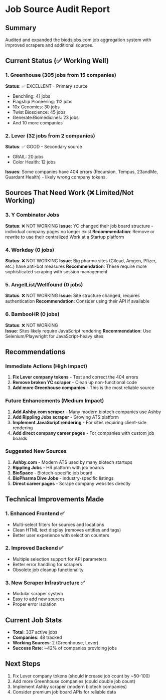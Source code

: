 # Job Source Audit Report

## Summary
Audited and expanded the biodsjobs.com job aggregation system with improved scrapers and additional sources.

## Current Status (✅ Working Well)

### 1. Greenhouse (305 jobs from 15 companies)
**Status**: ✅ EXCELLENT - Primary source
- Benchling: 41 jobs
- Flagship Pioneering: 112 jobs  
- 10x Genomics: 30 jobs
- Twist Bioscience: 45 jobs
- Generate:Biomedicines: 23 jobs
- And 10 more companies

### 2. Lever (32 jobs from 2 companies)  
**Status**: ✅ GOOD - Secondary source
- GRAIL: 20 jobs
- Color Health: 12 jobs

**Issues**: Some companies have 404 errors (Recursion, Tempus, 23andMe, Guardant Health) - likely wrong company tokens.

## Sources That Need Work (❌ Limited/Not Working)

### 3. Y Combinator Jobs
**Status**: ❌ NOT WORKING 
**Issue**: YC changed their job board structure - individual company pages no longer exist
**Recommendation**: Remove or rewrite to use their centralized Work at a Startup platform

### 4. Workday (0 jobs)
**Status**: ❌ NOT WORKING
**Issue**: Big pharma sites (Gilead, Amgen, Pfizer, etc.) have anti-bot measures
**Recommendation**: These require more sophisticated scraping with session management

### 5. AngelList/Wellfound (0 jobs)  
**Status**: ❌ NOT WORKING
**Issue**: Site structure changed, requires authentication
**Recommendation**: Consider using their API if available

### 6. BambooHR (0 jobs)
**Status**: ❌ NOT WORKING  
**Issue**: Sites likely require JavaScript rendering
**Recommendation**: Use Selenium/Playwright for JavaScript-heavy sites

## Recommendations

### Immediate Actions (High Impact)
1. **Fix Lever company tokens** - Test and correct the 404 errors
2. **Remove broken YC scraper** - Clean up non-functional code  
3. **Add more Greenhouse companies** - This is the most reliable source

### Future Enhancements (Medium Impact)
1. **Add Ashby.com scraper** - Many modern biotech companies use Ashby
2. **Add Rippling Jobs scraper** - Growing ATS platform
3. **Implement JavaScript rendering** - For sites requiring client-side rendering
4. **Add direct company career pages** - For companies with custom job boards

### Suggested New Sources
1. **Ashby.com** - Modern ATS used by many biotech startups
2. **Rippling Jobs** - HR platform with job boards
3. **BioSpace** - Biotech-specific job board
4. **BioPharma Dive Jobs** - Industry-specific listings
5. **Direct career pages** - Scrape company websites directly

## Technical Improvements Made

### 1. Enhanced Frontend ✅
- Multi-select filters for sources and locations
- Clean HTML text display (removes entities and tags)
- Better user experience with selection counters

### 2. Improved Backend ✅  
- Multiple selection support for API parameters
- Better error handling for scrapers
- Obsolete job cleanup functionality

### 3. New Scraper Infrastructure ✅
- Modular scraper system
- Easy to add new sources
- Proper error isolation

## Current Job Stats
- **Total**: 337 active jobs
- **Companies**: 48 tracked  
- **Working Sources**: 2 (Greenhouse, Lever)
- **Success Rate**: ~42% of companies providing jobs

## Next Steps
1. Fix Lever company tokens (should increase job count by ~50-100)
2. Add more Greenhouse companies (could double job count)
3. Implement Ashby scraper (modern biotech companies)
4. Consider premium job board APIs for reliable data
